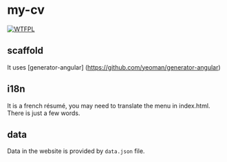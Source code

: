 
my-cv
=====

[![WTFPL](http://www.wtfpl.net/wp-content/uploads/2012/12/wtfpl-badge-4.png)](http://wtfpl.net)

scaffold
--------
It uses [generator-angular] (https://github.com/yeoman/generator-angular)

i18n
----
It is a french résumé, you may need to translate the menu in index.html. There is just a few words.

data
----
Data in the website is provided by `data.json` file.
